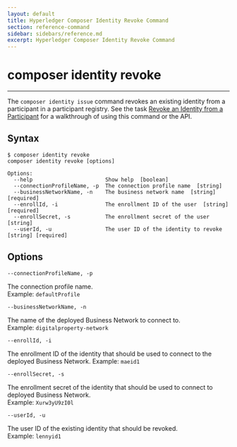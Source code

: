 ```yaml
---
layout: default
title: Hyperledger Composer Identity Revoke Command
section: reference-command
sidebar: sidebars/reference.md
excerpt: Hyperledger Composer Identity Revoke Command
---
```


# composer identity revoke

---

The `composer identity issue` command revokes an existing identity from a participant in a
participant registry. See the task [Revoke an Identity from a Participant](../managing/identity-revoke.html)
for a walkthrough of using this command or the API.

## Syntax

```
$ composer identity revoke
composer identity revoke [options]

Options:
  --help                       Show help  [boolean]
  --connectionProfileName, -p  The connection profile name  [string]
  --businessNetworkName, -n    The business network name  [string] [required]
  --enrollId, -i               The enrollment ID of the user  [string] [required]
  --enrollSecret, -s           The enrollment secret of the user  [string]
  --userId, -u                 The user ID of the identity to revoke  [string] [required]
```

## Options

`--connectionProfileName, -p`

The connection profile name.  
Example: `defaultProfile`

`--businessNetworkName, -n`

The name of the deployed Business Network to connect to.  
Example:
`digitalproperty-network`

`--enrollId, -i`

The enrollment ID of the identity that should be used to connect to the deployed
Business Network.
Example: `maeid1`

`--enrollSecret, -s`

The enrollment secret of the identity that should be used to connect to deployed
Business Network.  
Example: `Xurw3yU9zI0l`

`--userId, -u`

The user ID of the existing identity that should be revoked.  
Example: `lennyid1`
